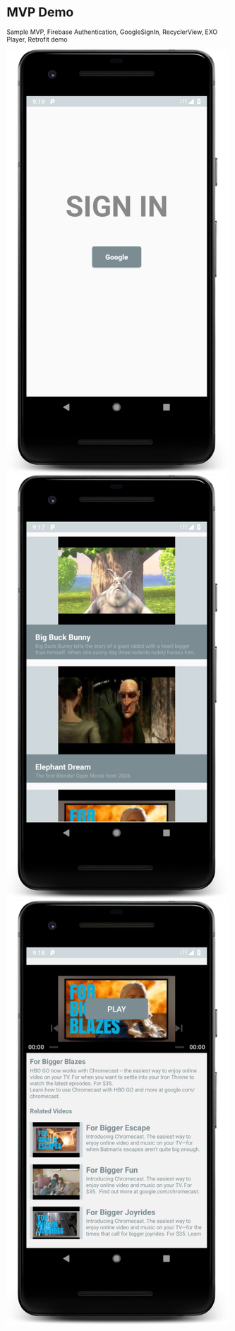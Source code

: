 # MVP Demo
Sample MVP, Firebase Authentication, GoogleSignIn, RecyclerView, EXO Player, Retrofit demo

![GoogleSignIn](https://github.com/jahangirkabir/MVPDemo/blob/master/login_view.png)![HomeView](https://github.com/jahangirkabir/MVPDemo/blob/master/home_view.png)![DetailsView](https://github.com/jahangirkabir/MVPDemo/blob/master/details_view.png)
